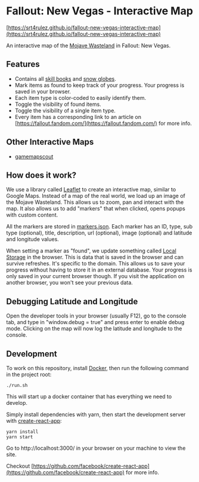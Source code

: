 # Fallout: New Vegas - Interactive Map

[https://srt4rulez.github.io/fallout-new-vegas-interactive-map](https://srt4rulez.github.io/fallout-new-vegas-interactive-map)

An interactive map of the [Mojave Wasteland](https://fallout.fandom.com/wiki/Mojave_Wasteland) in Fallout: New Vegas. 

## Features

- Contains all [skill books](https://fallout.fandom.com/wiki/Fallout:_New_Vegas_skill_books) and [snow globes](https://fallout.fandom.com/wiki/Snow_globe).
- Mark items as found to keep track of your progress. Your progress is saved in your browser.  
- Each item type is color-coded to easily identify them.
- Toggle the visibility of found items.
- Toggle the visibility of a single item type.
- Every item has a corresponding link to an article on [https://fallout.fandom.com/](https://fallout.fandom.com/) for more info.

## Other Interactive Maps

- [gamemapscout](http://www.gamemapscout.com/falloutnewvegas_interactive.html)

## How does it work?

We use a library called [Leaflet](https://leafletjs.com/) to create an interactive map, similar to Google Maps. 
Instead of a map of the real world, we load up an image of the Mojave Wasteland. This allows us to zoom, pan and interact 
with the map. It also allows us to add "markers" that when clicked, opens popups with custom content.

All the markers are stored in [markers.json](./src/Data/markers.json). Each marker has an ID, type, sub type (optional), 
title, description, url (optional), image (optional) and latitude and longitude values. 

When setting a marker as "found", we update something called [Local Storage](https://developer.mozilla.org/en-US/docs/Web/API/Window/localStorage) 
in the browser. This is data that is saved in the browser and can survive refreshes. It's specific to the domain. 
This allows us to save your progress without having to store it in an external database. Your progress is only saved in 
your current browser though. If you visit the application on another browser, you won't see your previous data.

## Debugging Latitude and Longitude

Open the developer tools in your browser (usually F12), go to the console tab, and type in "window.debug = true" and 
press enter to enable debug mode. Clicking on the map will now log the latitude and longitude to the console.

## Development

To work on this repository, install [Docker](https://www.docker.com/), then run the following command in the project root:

```
./run.sh
```

This will start up a docker container that has everything we need to develop.  

Simply install dependencies with yarn, then start the development server with [create-react-app](https://github.com/facebook/create-react-app):

```
yarn install
yarn start
```

Go to http://localhost:3000/ in your browser on your machine to view the site.

Checkout [https://github.com/facebook/create-react-app](https://github.com/facebook/create-react-app) for more info.
